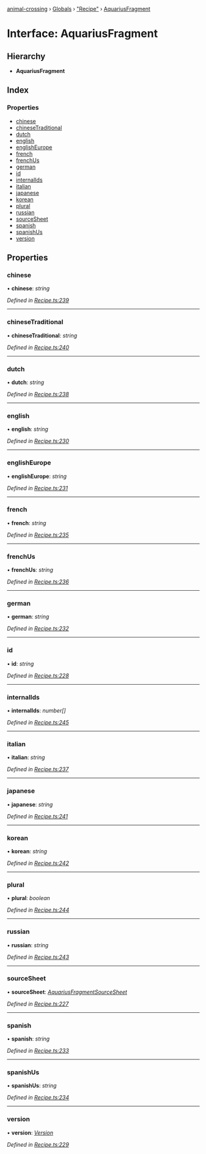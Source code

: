 [animal-crossing](../README.md) › [Globals](../globals.md) › ["Recipe"](../modules/_recipe_.md) › [AquariusFragment](_recipe_.aquariusfragment.md)

# Interface: AquariusFragment

## Hierarchy

* **AquariusFragment**

## Index

### Properties

* [chinese](_recipe_.aquariusfragment.md#chinese)
* [chineseTraditional](_recipe_.aquariusfragment.md#chinesetraditional)
* [dutch](_recipe_.aquariusfragment.md#dutch)
* [english](_recipe_.aquariusfragment.md#english)
* [englishEurope](_recipe_.aquariusfragment.md#englisheurope)
* [french](_recipe_.aquariusfragment.md#french)
* [frenchUs](_recipe_.aquariusfragment.md#frenchus)
* [german](_recipe_.aquariusfragment.md#german)
* [id](_recipe_.aquariusfragment.md#id)
* [internalIds](_recipe_.aquariusfragment.md#internalids)
* [italian](_recipe_.aquariusfragment.md#italian)
* [japanese](_recipe_.aquariusfragment.md#japanese)
* [korean](_recipe_.aquariusfragment.md#korean)
* [plural](_recipe_.aquariusfragment.md#plural)
* [russian](_recipe_.aquariusfragment.md#russian)
* [sourceSheet](_recipe_.aquariusfragment.md#sourcesheet)
* [spanish](_recipe_.aquariusfragment.md#spanish)
* [spanishUs](_recipe_.aquariusfragment.md#spanishus)
* [version](_recipe_.aquariusfragment.md#version)

## Properties

###  chinese

• **chinese**: *string*

*Defined in [Recipe.ts:239](https://github.com/Norviah/animal-crossing/blob/738a792/module/types/Recipe.ts#L239)*

___

###  chineseTraditional

• **chineseTraditional**: *string*

*Defined in [Recipe.ts:240](https://github.com/Norviah/animal-crossing/blob/738a792/module/types/Recipe.ts#L240)*

___

###  dutch

• **dutch**: *string*

*Defined in [Recipe.ts:238](https://github.com/Norviah/animal-crossing/blob/738a792/module/types/Recipe.ts#L238)*

___

###  english

• **english**: *string*

*Defined in [Recipe.ts:230](https://github.com/Norviah/animal-crossing/blob/738a792/module/types/Recipe.ts#L230)*

___

###  englishEurope

• **englishEurope**: *string*

*Defined in [Recipe.ts:231](https://github.com/Norviah/animal-crossing/blob/738a792/module/types/Recipe.ts#L231)*

___

###  french

• **french**: *string*

*Defined in [Recipe.ts:235](https://github.com/Norviah/animal-crossing/blob/738a792/module/types/Recipe.ts#L235)*

___

###  frenchUs

• **frenchUs**: *string*

*Defined in [Recipe.ts:236](https://github.com/Norviah/animal-crossing/blob/738a792/module/types/Recipe.ts#L236)*

___

###  german

• **german**: *string*

*Defined in [Recipe.ts:232](https://github.com/Norviah/animal-crossing/blob/738a792/module/types/Recipe.ts#L232)*

___

###  id

• **id**: *string*

*Defined in [Recipe.ts:228](https://github.com/Norviah/animal-crossing/blob/738a792/module/types/Recipe.ts#L228)*

___

###  internalIds

• **internalIds**: *number[]*

*Defined in [Recipe.ts:245](https://github.com/Norviah/animal-crossing/blob/738a792/module/types/Recipe.ts#L245)*

___

###  italian

• **italian**: *string*

*Defined in [Recipe.ts:237](https://github.com/Norviah/animal-crossing/blob/738a792/module/types/Recipe.ts#L237)*

___

###  japanese

• **japanese**: *string*

*Defined in [Recipe.ts:241](https://github.com/Norviah/animal-crossing/blob/738a792/module/types/Recipe.ts#L241)*

___

###  korean

• **korean**: *string*

*Defined in [Recipe.ts:242](https://github.com/Norviah/animal-crossing/blob/738a792/module/types/Recipe.ts#L242)*

___

###  plural

• **plural**: *boolean*

*Defined in [Recipe.ts:244](https://github.com/Norviah/animal-crossing/blob/738a792/module/types/Recipe.ts#L244)*

___

###  russian

• **russian**: *string*

*Defined in [Recipe.ts:243](https://github.com/Norviah/animal-crossing/blob/738a792/module/types/Recipe.ts#L243)*

___

###  sourceSheet

• **sourceSheet**: *[AquariusFragmentSourceSheet](../enums/_recipe_.aquariusfragmentsourcesheet.md)*

*Defined in [Recipe.ts:227](https://github.com/Norviah/animal-crossing/blob/738a792/module/types/Recipe.ts#L227)*

___

###  spanish

• **spanish**: *string*

*Defined in [Recipe.ts:233](https://github.com/Norviah/animal-crossing/blob/738a792/module/types/Recipe.ts#L233)*

___

###  spanishUs

• **spanishUs**: *string*

*Defined in [Recipe.ts:234](https://github.com/Norviah/animal-crossing/blob/738a792/module/types/Recipe.ts#L234)*

___

###  version

• **version**: *[Version](../enums/_recipe_.version.md)*

*Defined in [Recipe.ts:229](https://github.com/Norviah/animal-crossing/blob/738a792/module/types/Recipe.ts#L229)*
